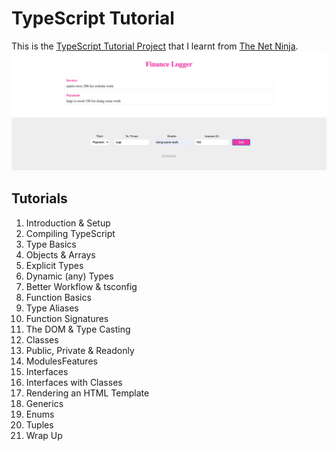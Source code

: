 # TypeScript Tutorial

This is the [TypeScript Tutorial Project](https://honmetha.github.io/typescript-tutorial/public/index.html) that I learnt from [The Net Ninja](https://www.youtube.com/watch?v=2pZmKW9-I_k&list=PL4cUxeGkcC9gUgr39Q_yD6v-bSyMwKPUI).
![Project Preview](./uploads/project-preview.png)

## Tutorials

1. Introduction & Setup
1. Compiling TypeScript
1. Type Basics
1. Objects & Arrays
1. Explicit Types
1. Dynamic (any) Types
1. Better Workflow & tsconfig
1. Function Basics
1. Type Aliases
1. Function Signatures
1. The DOM & Type Casting
1. Classes
1. Public, Private & Readonly
1. ModulesFeatures
1. Interfaces
1. Interfaces with Classes
1. Rendering an HTML Template
1. Generics
1. Enums
1. Tuples
1. Wrap Up
